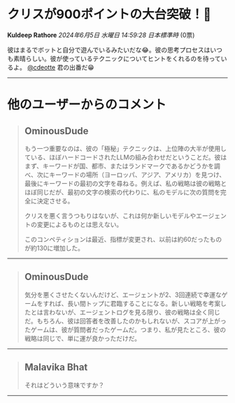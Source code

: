 # クリスが900ポイントの大台突破！🤯

**Kuldeep Rathore** *2024年6月5日 水曜日 14:59:28 日本標準時* (0票)

彼はまるでボットと自分で遊んでいるみたいだな😂。彼の思考プロセスはいつも素晴らしい。彼が使っているテクニックについてヒントをくれるのを待っているよ。
[@cdeotte](https://www.kaggle.com/cdeotte) 君の出番だ😁

---
# 他のユーザーからのコメント

> ## OminousDude
> 
> もう一つ重要なのは、彼の「極秘」テクニックは、上位陣の大半が使用している、ほぼハードコードされたLLMの組み合わせだということだ。彼はまず、キーワードが国、都市、またはランドマークであるかどうかを調べ、次にキーワードの場所（ヨーロッパ、アジア、アメリカ）を見つけ、最後にキーワードの最初の文字を尋ねる。例えば、私の戦略は彼の戦略とほぼ同じだが、最初の文字の検索の代わりに、私のモデルに次の質問を完全に決定させる。
> 
> クリスを悪く言うつもりはないが、これは何か新しいモデルやエージェントの変更によるものとは思えない。
> 
> このコンペティションは最近、指標が変更され、以前は約60だったものが約130に増加した。
> 
> 
> 
---
> ## OminousDude
> 
> 気分を悪くさせたくないんだけど、エージェントが2、3回連続で幸運なゲームをすれば、長い間トップに君臨することになる。新しい戦略を考案したとは言わないが、エージェントログを見る限り、彼の戦略は全く同じだ。もちろん、彼は回答者を改善したのかもしれないが、スコアが上がったゲームは、彼が質問者だったゲームだ。つまり、私が見たところ、彼の戦略は同じで、単に運が良かっただけだ。
> 
> 
> 
---
> ## Malavika Bhat
> 
> それはどういう意味ですか？
> 
> 
> 
--- 


